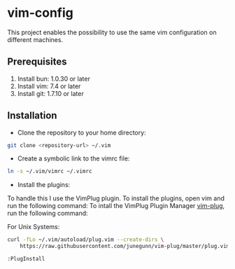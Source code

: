 # vim-config

This project enables the possibility to use the same vim configuration on different machines.

## Prerequisites

1. Install bun: 1.0.30 or later
2. Install vim: 7.4 or later
3. Install git: 1.7.10 or later

## Installation

- Clone the repository to your home directory:

```bash
git clone <repository-url> ~/.vim
```

- Create a symbolic link to the vimrc file:

```bash
ln -s ~/.vim/vimrc ~/.vimrc
```

- Install the plugins:

To handle this I use the VimPlug plugin. To install the plugins, open vim and run the following command:
To intall the VimPlug Plugin Manager [vim-plug](https://github.com/junegunn/vim-plug), run the following command:

For Unix Systems:

```bash
curl -fLo ~/.vim/autoload/plug.vim --create-dirs \
    https://raw.githubusercontent.com/junegunn/vim-plug/master/plug.vim
```

```vim
:PlugInstall
```
